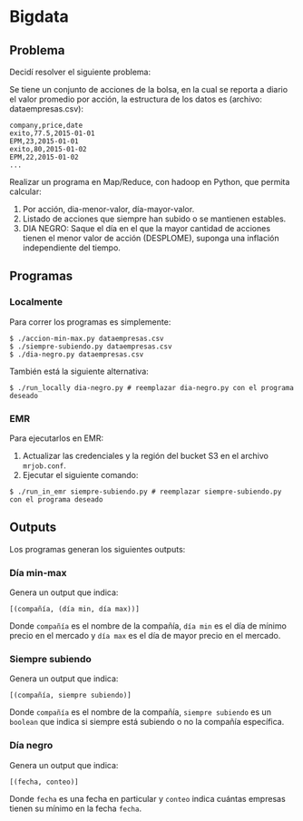 # Bigdata

## Problema

Decidí resolver el siguiente problema:

Se tiene un conjunto de acciones de la bolsa, en la cual se reporta a diario el valor promedio por acción, la estructura de los datos es (archivo: dataempresas.csv):

    company,price,date
    exito,77.5,2015-01-01
    EPM,23,2015-01-01
    exito,80,2015-01-02
    EPM,22,2015-01-02
    ...

Realizar un programa en Map/Reduce, con hadoop en Python, que permita calcular:

1. Por acción, dia-menor-valor, día-mayor-valor.
2. Listado de acciones que siempre han subido o se mantienen estables.
3. DIA NEGRO: Saque el día en el que la mayor cantidad de acciones tienen el menor valor de acción (DESPLOME), suponga una inflación independiente del tiempo.

## Programas

### Localmente

Para correr los programas es simplemente:

    $ ./accion-min-max.py dataempresas.csv
    $ ./siempre-subiendo.py dataempresas.csv
    $ ./dia-negro.py dataempresas.csv

También está la siguiente alternativa:

    $ ./run_locally dia-negro.py # reemplazar dia-negro.py con el programa deseado

### EMR

Para ejecutarlos en EMR:

1. Actualizar las credenciales y la región del bucket S3 en el archivo `mrjob.conf`.
1. Ejecutar el siguiente comando:

````
$ ./run_in_emr siempre-subiendo.py # reemplazar siempre-subiendo.py con el programa deseado
````

## Outputs

Los programas generan los siguientes outputs:

### Día min-max

Genera un output que indica:

    [(compañía, (día min, día max))]

Donde `compañía` es el nombre de la compañía, `día min` es el día de mínimo precio en el mercado y `día max` es el día de mayor precio en el mercado.

### Siempre subiendo

Genera un output que indica:

    [(compañía, siempre subiendo)]

Donde `compañía` es el nombre de la compañía, `siempre subiendo` es un `boolean` que indica si siempre está subiendo o no la compañía específica.

### Día negro

Genera un output que indica:

    [(fecha, conteo)]

Donde `fecha` es una fecha en particular y `conteo` indica cuántas empresas tienen su mínimo en la fecha `fecha`.
